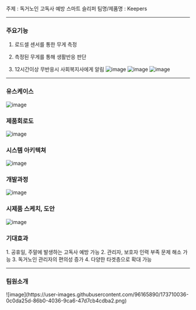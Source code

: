 주제 : 독거노인 고독사 예방 스마트 슬리퍼
팀명/제품명 : Keepers
<hr>
<h3>주요기능</h3>

1. 로드셀 센서를 통한 무게 측정

2. 측정된 무게를 통해 생활반응 판단

3. 12시간이상 무반응시 사회복지사에게 알림
![image](https://user-images.githubusercontent.com/96165890/173709525-0cb68fc4-7b61-4a21-b93f-53ab456abc9d.png)
![image](https://user-images.githubusercontent.com/96165890/173709624-b77219e3-81ef-4dfa-9733-70f67213b812.png)
![image](https://user-images.githubusercontent.com/96165890/173709635-be21962a-a072-4a9e-90a2-a5b94f8a3c8d.png)

<hr>
<h3>유스케이스</h3>

![image](https://user-images.githubusercontent.com/96165890/173709671-21fe9236-9d04-48a7-abf9-22d887ff74e9.png)

<h3>제품회로도</h3>

![image](https://user-images.githubusercontent.com/96165890/173709719-e86d57be-123c-4e96-9f31-ebcb93fa120a.png)

<h3>시스템 아키텍쳐</h3>

![image](https://user-images.githubusercontent.com/96165890/173709748-df0a3561-db04-4ed9-b8f7-7361ac4584f6.png)

<h3>개발과정</h3>

![image](https://user-images.githubusercontent.com/96165890/173709936-69a2c325-1ea4-43fd-a80a-9abcc9ffccd0.png)

<h3>시제품 스케치, 도안</h3>

![image](https://user-images.githubusercontent.com/96165890/173709976-06751f5d-aeba-421f-8575-1877b918758d.png)

<h3> 기대효과 </h3>
1. 공휴일, 주말에 발생하는 고독사 예방 가능
2. 관리자, 보호자 인력 부족 문제 해소 가능
3. 독거노인 관리자의 편의성 증가
4. 다양한 타겟층으로 확대 가능

<hr>
<h3>팀원소개</h3>
![image](https://user-images.githubusercontent.com/96165890/173710036-0c0da25d-86b0-4036-9ca6-47d7cb4cdba2.png)



